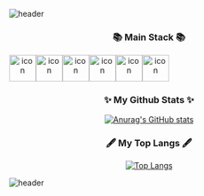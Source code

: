 ![header](https://capsule-render.vercel.app/api?type=waving&color=_custom_gradient&color=0:8AA8EF,100:B792F2&height=250&section=header&text=MyeongJin&fontSize=70&fontAlign=70&animation=fadeIn)


<h3 align="center">📚 Main Stack 📚</h3>
<div align="center" style="display: flex; align-items: flex-start;">
  <img src="https://techstack-generator.vercel.app/sass-icon.svg" alt="icon" width="48" height="48" />
  <img src="https://techstack-generator.vercel.app/js-icon.svg" alt="icon" width="48" height="48" />
  <img src="https://techstack-generator.vercel.app/ts-icon.svg" alt="icon" width="48" height="48" />
  <img src="https://techstack-generator.vercel.app/react-icon.svg" alt="icon" width="48" height="48" />
  <img src="https://techstack-generator.vercel.app/redux-icon.svg" alt="icon" width="48" height="48" />
  <img src="https://techstack-generator.vercel.app/restapi-icon.svg" alt="icon" width="48" height="48" />
</div>

<h3 align="center">✨ My Github Stats ✨</h3>
<div align="center">
  
[![Anurag's GitHub stats](https://github-readme-stats.vercel.app/api?username=k-m-jin&show_icons=true&count_private=true)](https://github.com/anuraghazra/github-readme-stats)
  
</div>

<h3 align="center"> 🖋 My Top Langs 🖋 </h3>
<div align="center">
  
[![Top Langs](https://github-readme-stats.vercel.app/api/top-langs/?username=k-m-jin&hide=html,scss,css,shell&layout=compact)](https://github.com/anuraghazra/github-readme-stats)
  
</div>


![header](https://capsule-render.vercel.app/api?type=waving&color=_custom_gradient&color=0:8AA8EF,100:B792F2height=150&section=footer&text=&fontSize=70&fontAlign=70&animation=fadeIn)
